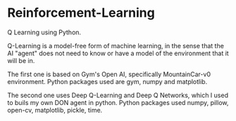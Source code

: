 # Reinforcement-Learning
Q Learning using Python.

Q-Learning is a model-free form of machine learning, in the sense that the AI "agent" does not need to know or have a model of the environment that it will be in.

The first one is based on Gym's Open AI, specifically MountainCar-v0 environment.
Python packages used are gym, numpy and matplotlib.

The second one uses Deep Q-Learning and Deep Q Networks, which I used to buils my own DON agent in python.
Python packages used numpy, pillow, open-cv, matplotlib, pickle, time.
